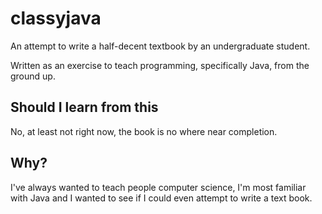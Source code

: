 # classyjava

An attempt to write a half-decent textbook by an undergraduate student.

Written as an exercise to teach programming, specifically Java, from the ground up.

## Should I learn from this

No, at least not right now, the book is no where near completion.

## Why?

I've always wanted to teach people computer science, I'm most familiar with Java
and I wanted to see if I could even attempt to write a text book.
